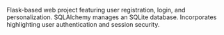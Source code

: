 Flask-based web project featuring user registration, login, and personalization. SQLAlchemy manages an SQLite database. Incorporates highlighting user authentication and session security.
